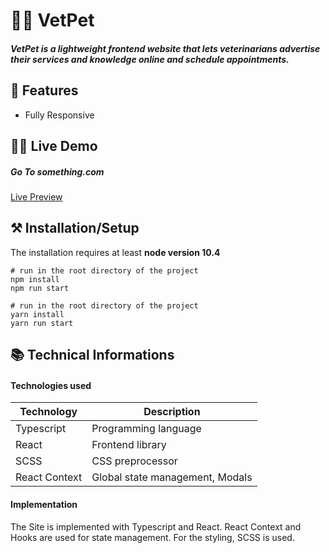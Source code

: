 # 🐶🐱 VetPet

##### VetPet is a lightweight frontend website that lets veterinarians advertise their services and knowledge online and schedule appointments.
 


## 📖 Features
 - Fully Responsive


## 👩‍💻 Live Demo
##### Go To something.com

[Live Preview](enflorian.com)


 

## ⚒ Installation/Setup
The installation requires at least **node version 10.4**

```Shell
# run in the root directory of the project
npm install
npm run start

# run in the root directory of the project
yarn install
yarn run start
```


## 📚 Technical Informations

#### Technologies used

| Technology              | Description                            |
|-------------------------|----------------------------------------|
| Typescript              |   Programming language
| React                   |   Frontend library                    |
| SCSS                    |   CSS preprocessor                              |
| React Context           |   Global state management, Modals    |

#### Implementation

The Site is implemented with Typescript and React. React Context and Hooks are used for state management. For the styling, SCSS is used.

